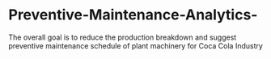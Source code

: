 # Preventive-Maintenance-Analytics-
The overall goal is to reduce the production breakdown and suggest preventive maintenance schedule of plant machinery for Coca Cola Industry
